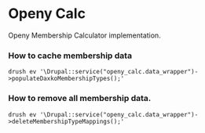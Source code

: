 # Openy Calc

Openy Membership Calculator implementation.

### How to cache membership data

```
drush ev '\Drupal::service("openy_calc.data_wrapper")->populateDaxkoMembershipTypes();'
```

### How to remove all membership data.

```
drush ev '\Drupal::service("openy_calc.data_wrapper")->deleteMembershipTypeMappings();'
```

